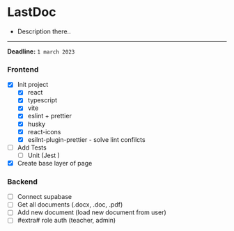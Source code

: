 # LastDoc

- Description there.. 

---
**Deadline:** `1 march 2023`

### Frontend 
- [x] Init project
  - [x] react  
  - [x] typescript
  - [x] vite 
  - [x] eslint + prettier 
  - [x] husky
  - [x] react-icons 
  - [x] esilnt-plugin-prettier - solve lint confilcts

- [ ] Add Tests
  - [ ] Unit (Jest )

- [x] Create base layer of page

### Backend
- [ ] Connect supabase 
- [ ] Get all documents (.docx, .doc, .pdf)
- [ ] Add new document (load new document from user)
- [ ] #extra# role auth (teacher, admin)
